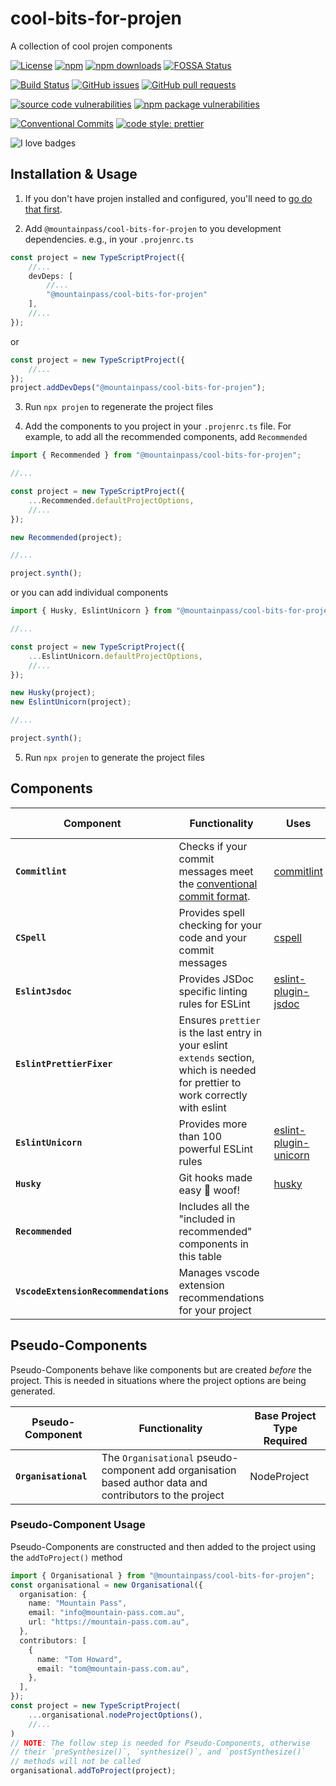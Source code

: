 # cool-bits-for-projen

A collection of cool projen components

[![License](https://img.shields.io/github/license/mountain-pass/cool-bits-for-projen?logo=apache)](https://github.com/mountain-pass/cool-bits-for-projen/blob/master/LICENSE) [![npm](https://img.shields.io/npm/v/@mountainpass/cool-bits-for-projen?logo=npm)](https://www.npmjs.com/package/@mountainpass/cool-bits-for-projen) [![npm downloads](https://img.shields.io/npm/dm/@mountainpass/cool-bits-for-projen?logo=npm)](https://www.npmjs.com/package/@mountainpass/cool-bits-for-projen)
[![FOSSA Status](https://app.fossa.com/api/projects/git%2Bgithub.com%2Fmountain-pass%2Fcool-bits-for-projen.svg?type=shield)](https://app.fossa.com/projects/git%2Bgithub.com%2Fmountain-pass%2Fcool-bits-for-projen?ref=badge_shield)

[![Build Status](https://img.shields.io/github/workflow/status/mountain-pass/cool-bits-for-projen/release?logo=github)](https://github.com/mountain-pass/cool-bits-for-projen/actions/workflows/release.yml) [![GitHub issues](https://img.shields.io/github/issues/mountain-pass/cool-bits-for-projen?logo=github)](https://github.com/mountain-pass/cool-bits-for-projen/issues) [![GitHub pull requests](https://img.shields.io/github/issues-pr/mountain-pass/cool-bits-for-projen?logo=github)](https://github.com/mountain-pass/cool-bits-for-projen/pulls)

<!-- [![Quality](https://img.shields.io/codacy/grade/940768d54f7545f7b42f89b26c23c751?logo=codacy)](https://www.codacy.com/gh/mountain-pass/cool-bits-for-projen/dashboard?utm_source=github.com&amp;utm_medium=referral&amp;utm_content=mountain-pass/cool-bits-for-projen&amp;utm_campaign=Badge_Grade) [![Coverage](https://img.shields.io/codacy/coverage/940768d54f7545f7b42f89b26c23c751?logo=codacy)](https://www.codacy.com/gh/mountain-pass/cool-bits-for-projen/dashboard?utm_source=github.com&utm_medium=referral&utm_content=mountain-pass/cool-bits-for-projen&utm_campaign=Badge_Coverage) -->

[![source code vulnerabilities](https://img.shields.io/snyk/vulnerabilities/github/mountain-pass/cool-bits-for-projen?label=source%20code%20vulnerabilities&logo=snyk)](https://snyk.io/test/github/mountain-pass/cool-bits-for-projen) [![npm package vulnerabilities](https://img.shields.io/snyk/vulnerabilities/npm/@mountainpass/cool-bits-for-projen@latest?label=npm%20package%20vulnerabilties&logo=snyk)](https://snyk.io/test/npm/@mountainpass/cool-bits-for-projen/latest)


[![Conventional Commits](https://img.shields.io/badge/Conventional%20Commits-1.0.0-yellow.svg)](https://conventionalcommits.org) [![code style: prettier](https://img.shields.io/badge/code_style-prettier-ff69b4.svg)](https://github.com/prettier/prettier)

![I love badges](https://img.shields.io/badge/%E2%99%A5%20i%20love-%20badges-green?logo=heart)

<!-- [![JavaScript Style Guide](https://cdn.rawgit.com/standard/standard/master/badge.svg)](https://github.com/standard/standard) -->

## Installation & Usage

1. If you don't have projen installed and configured, you'll need to [go do that first](https://github.com/projen/projen#getting-started).

2. Add `@mountainpass/cool-bits-for-projen` to you development dependencies. e.g., in your `.projenrc.ts`

```ts
const project = new TypeScriptProject({
    //...
    devDeps: [
        //...
        "@mountainpass/cool-bits-for-projen"
    ],
    //...
});
```

or

```ts
const project = new TypeScriptProject({
    //...
});
project.addDevDeps("@mountainpass/cool-bits-for-projen");
```

3. Run `npx projen` to regenerate the project files
 
4. Add the components to you project in your `.projenrc.ts` file. For
   example, to add all the recommended components, add `Recommended`

```ts
import { Recommended } from "@mountainpass/cool-bits-for-projen";

//...

const project = new TypeScriptProject({
    ...Recommended.defaultProjectOptions,
    //...
});

new Recommended(project);

//...

project.synth();
```

or you can add individual components

```ts
import { Husky, EslintUnicorn } from "@mountainpass/cool-bits-for-projen";

//...

const project = new TypeScriptProject({
    ...EslintUnicorn.defaultProjectOptions,
    //...
});

new Husky(project);
new EslintUnicorn(project);

//...

project.synth();
```

5. Run `npx projen` to generate the project files 


## Components

| Component | Functionality | Uses | Base Project Type Required | Included in Recommended |
| ----------- | ----------- | ----------- | ----------- | ----------- |
| **`Commitlint`** | Checks if your commit messages meet the [conventional commit format](https://conventionalcommits.org/). | [commitlint](https://github.com/conventional-changelog/commitlint) | NodeProject |  ✅ |
| **`CSpell`** | Provides spell checking for your code and your commit messages | [cspell](https://github.com/streetsidesoftware/cspell) | NodeProject | ✅ |
| **`EslintJsdoc`** | Provides JSDoc specific linting rules for ESLint | [eslint-plugin-jsdoc](https://github.com/gajus/eslint-plugin-jsdoc) | TypeScriptProject |  ✅ |
| **`EslintPrettierFixer`** | Ensures `prettier` is the last entry in your eslint `extends` section, which is needed for prettier to work correctly with eslint | | TypeScriptProject | ✅ |
| **`EslintUnicorn`** | Provides more than 100 powerful ESLint rules | [eslint-plugin-unicorn](https://github.com/sindresorhus/eslint-plugin-unicorn) | TypeScriptProject | ✅ |
| **`Husky`** | Git hooks made easy 🐶 woof! | [husky](https://github.com/typicode/husky) | NodeProject | ✅ |
| **`Recommended`** | Includes all the "included in recommended" components in this table | | TypeScriptProject |  |
| **`VscodeExtensionRecommendations`** | Manages vscode extension recommendations for your project | | Project | ✅ |

## Pseudo-Components

Pseudo-Components behave like components but are created *before* the project. This is needed in situations where the project options are being generated.

| Pseudo-Component | Functionality | Base Project Type Required |
| ----------- | ----------- | ----------- |
| **`Organisational`** |  The `Organisational` pseudo-component add organisation based author data and contributors to the project | NodeProject |

### Pseudo-Component Usage

Pseudo-Components are constructed and then added to the project using the `addToProject()` method

```ts
import { Organisational } from "@mountainpass/cool-bits-for-projen";
const organisational = new Organisational({
  organisation: {
    name: "Mountain Pass",
    email: "info@mountain-pass.com.au",
    url: "https://mountain-pass.com.au",
  },
  contributors: [
    {
      name: "Tom Howard",
      email: "tom@mountain-pass.com.au",
    },
  ],
});
const project = new TypeScriptProject(
    ...organisational.nodeProjectOptions(),
    //...
)
// NOTE: The follow step is needed for Pseudo-Components, otherwise 
// their `preSynthesize()`, `synthesize()`, and `postSynthesize()` 
// methods will not be called
organisational.addToProject(project);
```
